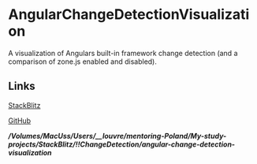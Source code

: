 # AngularChangeDetectionVisualization

A visualization of Angulars built-in framework change detection (and a comparison of zone.js enabled and disabled).

## Links

[StackBlitz](https://stackblitz.com/~/github.com/igor2000xp/angular-change-detection-visualization)

[GitHub](https://github.com/igor2000xp/angular-change-detection-visualization)

***/Volumes/MacUss/Users/__louvre/mentoring-Poland/My-study-projects/StackBlitz/!!ChangeDetection/angular-change-detection-visualization***